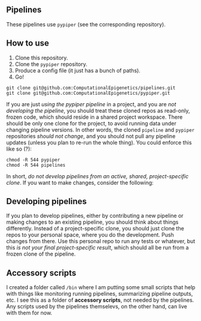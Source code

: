 Pipelines
---------

These pipelines use `pypiper` (see the corresponding repository).

How to use
----------

1. Clone this repository.
2. Clone the `pypiper` repository.
3. Produce a config file (it just has a bunch of paths).
4. Go!
```
git clone git@github.com:ComputationalEpigenetics/pipelines.git
git clone git@github.com:ComputationalEpigenetics/pypiper.git
```

If you are just _using the pypiper pipeline_ in a project, and you are _not developing the pipeline_, you should treat these cloned repos as read-only, frozen code, which should reside in a shared project workspace. There should be only one clone for the project, to avoid running data under changing pipeline versions. In other words, the cloned `pipeline` and `pypiper` repositories *should not change*, and you should not pull any pipeline updates (unless you plan to re-run the whole thing). You could enforce this like so (?):

```
chmod -R 544 pypiper
chmod -R 544 pipelines
```

In short, *do not develop pipelines from an active, shared, project-specific clone*. If you want to make changes, consider the following:

Developing pipelines
--------------------

If you plan to develop pipelines, either by contributing a new pipeline or making changes to an existing pipeline, you should think about things differently. Instead of a project-specific clone, you should just clone the repos to your personal space, where you do the development. Push changes from there. Use this personal repo to run any tests or whatever, but this _is not your final project-specific result_, which should all be run from a frozen clone of the pipeline.


Accessory scripts
-----------------

I created a folder called `/bin` where I am putting some small scripts that help with things like monitoring running pipelines, summarizing pipeline outputs, etc. I see this as a folder of __accessory scripts__, not needed by the pipelines. Any scripts used by the pipelines themselevs, on the other hand, can live with them for now.
